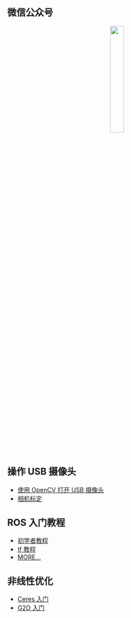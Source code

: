 ## 微信公众号
<div align="center"> 
<img src="https://images.cnblogs.com/cnblogs_com/jiau/1570086/o_qrcode_for_gh_2be37ba649c4_344.jpg" width="25%"> 
</div>

## 操作 USB 摄像头
- [使用 OpenCV 打开 USB 摄像头](open_camera)
- [相机标定](camera_calib)

## ROS 入门教程
- [初学者教程](ros_package/beginner_tuturials)
- [tf 教程](ros_package/learning_tf)
- [MORE...](ros_package)

## 非线性优化
- [Ceres 入门](ceres)
- [G2O 入门](g2o)